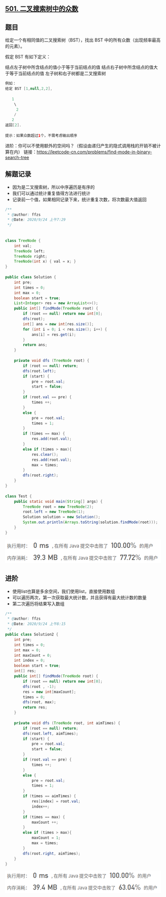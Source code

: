 ## [501. 二叉搜索树中的众数](https://leetcode-cn.com/problems/find-mode-in-binary-search-tree/)

## 题目

给定一个有相同值的二叉搜索树（BST），找出 BST 中的所有众数（出现频率最高的元素）。

假定 BST 有如下定义：

结点左子树中所含结点的值小于等于当前结点的值
结点右子树中所含结点的值大于等于当前结点的值
左子树和右子树都是二叉搜索树

```java
例如：
给定 BST [1,null,2,2],

   1
    \
     2
    /
   2
返回[2].

提示：如果众数超过1个，不需考虑输出顺序
```

进阶：你可以不使用额外的空间吗？（假设由递归产生的隐式调用栈的开销不被计算在内）
链接：https://leetcode-cn.com/problems/find-mode-in-binary-search-tree

## 解题记录

+ 因为是二叉搜索树，所以中序遍历是有序的
+ 我们可以通过统计重复值得方法进行统计
+ 记录前一个值，如果相同记录下来，统计重复次数，将次数最大值返回

```java
/**
 * @author: ffzs
 * @Date: 2020/9/24 上午7:29
 */


class TreeNode {
    int val;
    TreeNode left;
    TreeNode right;
    TreeNode(int x) { val = x; }
}

public class Solution {
    int pre;
    int times = 0;
    int max = 0;
    boolean start = true;
    List<Integer> res = new ArrayList<>();
    public int[] findMode(TreeNode root) {
        if (root == null) return new int[0];
        dfs(root);
        int[] ans = new int[res.size()];
        for (int i = 0; i < res.size(); i++) {
            ans[i] = res.get(i);
        }
        return ans;
    }

    private void dfs (TreeNode root) {
        if (root == null) return;
        dfs(root.left);
        if (start) {
            pre = root.val;
            start = false;
        }
        if (root.val == pre) {
            times ++;
        }
        else {
            pre = root.val;
            times = 1;
        }
        if (times == max) {
            res.add(root.val);
        }
        else if (times > max){
            res.clear();
            res.add(root.val);
            max = times;
        }
        dfs(root.right);
    }
}

class Test {
    public static void main(String[] args) {
        TreeNode root = new TreeNode(2);
        root.left = new TreeNode(1);
        Solution solution = new Solution();
        System.out.println(Arrays.toString(solution.findMode(root)));
    }
}
```



![image-20200924081408767](README.assets/image-20200924081408767.png)

## 进阶

+ 使用list也算是多余空间，我们使用list，直接使用数组
+ 可以遍历两次，第一次获取最大统计数，并且获得有最大统计数的数量
+ 第二次遍历将结果写入数组

```java
/**
 * @author: ffzs
 * @Date: 2020/9/24 上午8:15
 */
public class Solution2 {
    int pre;
    int times = 0;
    int max = 0;
    int maxCount = 0;
    int index = 0;
    boolean start = true;
    int[] res;
    public int[] findMode(TreeNode root) {
        if (root == null) return new int[0];
        dfs(root , -1);
        res = new int[maxCount];
        times = 0;
        dfs(root, max);
        return res;
    }

    private void dfs (TreeNode root, int aimTimes) {
        if (root == null) return;
        dfs(root.left, aimTimes);
        if (start) {
            pre = root.val;
            start = false;
        }
        if (root.val == pre) {
            times ++;
        }
        else {
            pre = root.val;
            times = 1;
        }
        if (times == aimTimes) {
            res[index] = root.val;
            index++;
        }
        if (times == max) {
            maxCount ++;
        }
        else if (times > max){
            maxCount = 1;
            max = times;
        }
        dfs(root.right, aimTimes);
    }
}
```

![image-20200924082321157](README.assets/image-20200924082321157.png)